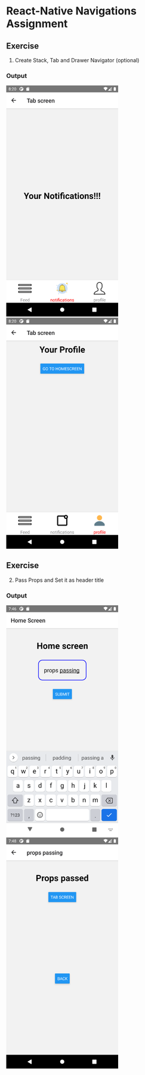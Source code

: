 # React-Native Navigations Assignment

## Exercise

1. Create Stack, Tab and Drawer Navigator (optional)


### Output

<img width="300px" src="./src/assets/tabscreen.png"> <img width="300px" src="./src/assets/profiletab.png">

## Exercise

2. Pass Props and Set it as header title

### Output

<img width="300px" src="./src/assets/homescreen.png"> <img width="300px" src="./src/assets/gotoscreen.png">
